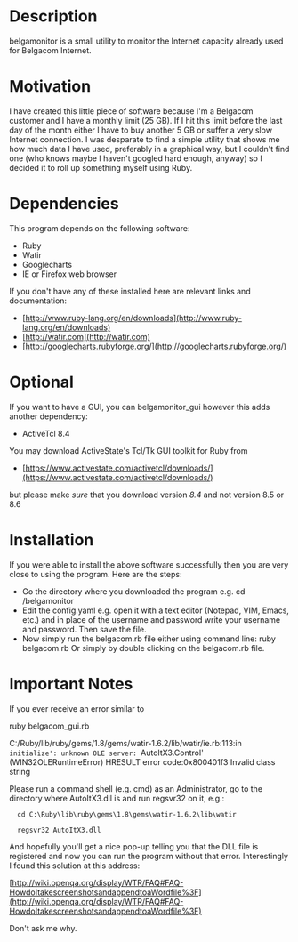 Description 
============ 
belgamonitor is a small utility to monitor the Internet capacity already used for Belgacom Internet. 

Motivation 
=========== 
I have created this little piece of software because I'm a Belgacom customer and I have a monthly limit (25 GB). If I hit this limit before the last day of the month either I have to buy another 5 GB or suffer a very slow Internet connection. I was desparate to find a simple utility that shows me how much data I have used, preferably in a graphical way, but I couldn't find one (who knows maybe I haven't googled hard enough, anyway) so I decided it to roll up something myself using Ruby.


Dependencies 
============
This program depends on the following software:

* Ruby 
* Watir
* Googlecharts
* IE or Firefox web browser

If you don't have any of these installed here are relevant links and 
documentation:

* [http://www.ruby-lang.org/en/downloads](http://www.ruby-lang.org/en/downloads)
* [http://watir.com](http://watir.com)
* [http://googlecharts.rubyforge.org/](http://googlecharts.rubyforge.org/)

Optional
========
If you want to have a GUI, you can belgamonitor_gui however this adds 
another dependency:

* ActiveTcl 8.4

You may download ActiveState's Tcl/Tk GUI toolkit for Ruby from

* [https://www.activestate.com/activetcl/downloads/](https://www.activestate.com/activetcl/downloads/)

but please make *sure* that you download version *8.4* and not version 8.5
or 8.6


Installation
============
 
If you were able to install the above software successfully then you are
very close to using the program. Here are the steps:

- Go the directory where you downloaded the program
  e.g. cd /belgamonitor
- Edit the config.yaml
  e.g. open it with a text editor (Notepad, VIM, Emacs, etc.) and
  in place of the username and password write your username and password.
  Then save the file.
- Now simply run the belgacom.rb file either using command line:
  ruby belgacom.rb
  Or simply by double clicking on the belgacom.rb file.

Important Notes 
=============== 

If you ever receive an error similar to

   ruby belgacom_gui.rb

   C:/Ruby/lib/ruby/gems/1.8/gems/watir-1.6.2/lib/watir/ie.rb:113:in `initialize':
     unknown OLE server: `AutoItX3.Control' (WIN32OLERuntimeError)
     	     HRESULT error code:0x800401f3
	     Invalid class string

Please run a command shell (e.g. cmd) as an Administrator, go to the 
directory where AutoItX3.dll is and run regsvr32 on it, e.g.:

	  cd C:\Ruby\lib\ruby\gems\1.8\gems\watir-1.6.2\lib\watir

	  regsvr32 AutoItX3.dll

And hopefully you'll get a nice pop-up telling you that the DLL file is
registered and now you can run the program without that error. 
Interestingly I found this solution at this address:

[http://wiki.openqa.org/display/WTR/FAQ#FAQ-HowdoItakescreenshotsandappendtoaWordfile%3F](http://wiki.openqa.org/display/WTR/FAQ#FAQ-HowdoItakescreenshotsandappendtoaWordfile%3F)

Don't ask me why.

